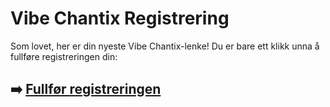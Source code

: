 # Vibe Chantix Registrering

Som lovet, her er din nyeste Vibe Chantix-lenke! Du er bare ett klikk unna å fullføre registreringen din:

## ➡️ [Fullfør registreringen](https://t.co/cuECxgPDp7)